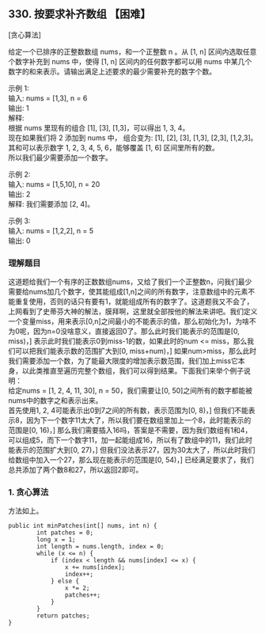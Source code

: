## 330. 按要求补齐数组 【困难】     
[贪心算法]      

给定一个已排序的正整数数组 nums，和一个正整数 n 。从 [1, n] 区间内选取任意个数字补充到 nums 中，使得 [1, n] 区间内的任何数字都可以用 nums 中某几个数字的和来表示。请输出满足上述要求的最少需要补充的数字个数。     

示例 1:     
输入: nums = [1,3], n = 6     
输出: 1     
解释:    
根据 nums 里现有的组合 [1], [3], [1,3]，可以得出 1, 3, 4。    
现在如果我们将 2 添加到 nums 中， 组合变为: [1], [2], [3], [1,3], [2,3], [1,2,3]。    
其和可以表示数字 1, 2, 3, 4, 5, 6，能够覆盖 [1, 6] 区间里所有的数。    
所以我们最少需要添加一个数字。     

示例 2:    
输入: nums = [1,5,10], n = 20    
输出: 2     
解释: 我们需要添加 [2, 4]。     

示例 3:      
输入: nums = [1,2,2], n = 5     
输出: 0       

### 理解题目     
这道题给我们一个有序的正数数组nums，又给了我们一个正整数n，问我们最少需要给nums加几个数字，使其能组成[1,n]之间的所有数字，注意数组中的元素不能重复使用，否则的话只有要有1，就能组成所有的数字了。这道题我又不会了，上网看到了史蒂芬大神的解法，膜拜啊，这里就全部按他的解法来讲吧。我们定义一个变量miss，用来表示[0,n]之间最小的不能表示的值，那么初始化为1，为啥不为0呢，因为n=0没啥意义，直接返回0了。那么此时我们能表示的范围是[0, miss)，] 表示此时我们能表示0到miss-1的数，如果此时的num <= miss，那么我们可以把我们能表示数的范围扩大到[0, miss+num)，] 如果num>miss，那么此时我们需要添加一个数，为了能最大限度的增加表示数范围，我们加上miss它本身，以此类推直至遍历完整个数组，我们可以得到结果。下面我们来举个例子说明：       
给定nums = [1, 2, 4, 11, 30], n = 50，我们需要让[0, 50]之间所有的数字都能被nums中的数字之和表示出来。       
首先使用1, 2, 4可能表示出0到7之间的所有数，表示范围为[0, 8)，] 但我们不能表示8，因为下一个数字11太大了，所以我们要在数组里加上一个8，此时能表示的范围是[0, 16)，] 那么我们需要插入16吗，答案是不需要，因为我们数组有1和4，可以组成5，而下一个数字11，加一起能组成16，所以有了数组中的11，我们此时能表示的范围扩大到[0, 27)，] 但我们没法表示27，因为30太大了，所以此时我们给数组中加入一个27，那么现在能表示的范围是[0, 54)，] 已经满足要求了，我们总共添加了两个数8和27，所以返回2即可。      

### 1. 贪心算法     
方法如上。     
```
public int minPatches(int[] nums, int n) {
        int patches = 0;
        long x = 1;
        int length = nums.length, index = 0;
        while (x <= n) {
            if (index < length && nums[index] <= x) {
                x += nums[index];
                index++;
            } else {
                x *= 2;
                patches++;
            }
        }
        return patches;
}
```




























